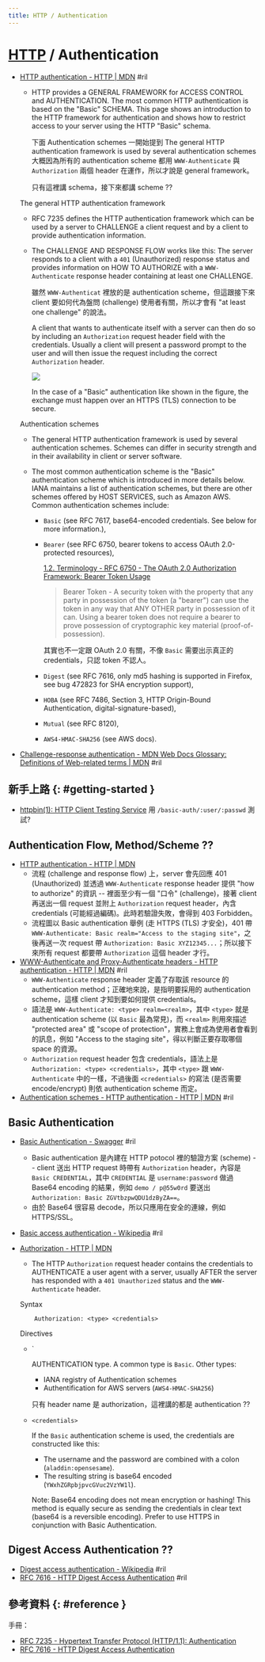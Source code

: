 ```yaml
---
title: HTTP / Authentication
---
```

# [HTTP](http.md) / Authentication

  - [HTTP authentication \- HTTP \| MDN](https://developer.mozilla.org/en-US/docs/Web/HTTP/Authentication) #ril

      - HTTP provides a GENERAL FRAMEWORK for ACCESS CONTROL and AUTHENTICATION. The most common HTTP authentication is based on the "Basic" SCHEMA. This page shows an introduction to the HTTP framework for authentication and shows how to restrict access to your server using the HTTP "Basic" schema.

        下面 Authentication schemes 一開始提到 The general HTTP authentication framework is used by several authentication schemes 大概因為所有的 authentication scheme 都用 `WWW-Authenticate` 與 `Authorization` 兩個 header 在運作，所以才說是 general framework。

        只有這裡講 schema，接下來都講 scheme ??

    The general HTTP authentication framework

      - RFC 7235 defines the HTTP authentication framework which can be used by a server to CHALLENGE a client request and by a client to provide authentication information.

      - The CHALLENGE AND RESPONSE FLOW works like this: The server responds to a client with a `401` (Unauthorized) response status and provides information on HOW TO AUTHORIZE with a `WWW-Authenticate` response header containing at least one CHALLENGE.

        雖然 `WWW-Authenticat` 裡放的是 authentication scheme，但這跟接下來 client 要如何代為盤問 (challenge) 使用者有關，所以才會有 "at least one challenge" 的說法。

        A client that wants to authenticate itself with a server can then do so by including an `Authorization` request header field with the credentials. Usually a client will present a password prompt to the user and will then issue the request including the correct `Authorization` header.

        ![](https://mdn.mozillademos.org/files/14689/HTTPAuth.png)

        In the case of a "Basic" authentication like shown in the figure, the exchange must happen over an HTTPS (TLS) connection to be secure.

    Authentication schemes

      - The general HTTP authentication framework is used by several authentication schemes. Schemes can differ in security strength and in their availability in client or server software.

      - The most common authentication scheme is the "Basic" authentication scheme which is introduced in more details below. IANA maintains a list of authentication schemes, but there are other schemes offered by HOST SERVICES, such as Amazon AWS. Common authentication schemes include:

          - `Basic` (see RFC 7617, base64-encoded credentials. See below for more information.),

          - `Bearer` (see RFC 6750, bearer tokens to access OAuth 2.0-protected resources),

            [1.2. Terminology - RFC 6750 \- The OAuth 2\.0 Authorization Framework: Bearer Token Usage](https://tools.ietf.org/html/rfc6750#section-1.2)

            > Bearer Token - A security token with the property that any party in possession of the token (a "bearer") can use the token in any way that ANY OTHER party in possession of it can. Using a bearer token does not require a bearer to prove possession of cryptographic key material (proof-of-possession).

            其實也不一定跟 OAuth 2.0 有關，不像 `Basic` 需要出示真正的 credentials，只認 token 不認人。

          - `Digest` (see RFC 7616, only md5 hashing is supported in Firefox, see bug 472823 for SHA encryption support),
          - `HOBA` (see RFC 7486, Section 3, HTTP Origin-Bound Authentication, digital-signature-based),
          - `Mutual` (see RFC 8120),
          - `AWS4-HMAC-SHA256` (see AWS docs).

  - [Challenge\-response authentication \- MDN Web Docs Glossary: Definitions of Web\-related terms \| MDN](https://developer.mozilla.org/en-US/docs/Glossary/challenge) #ril

## 新手上路 {: #getting-started }

  - [httpbin\(1\): HTTP Client Testing Service](https://httpbin.org/) 用 `/basic-auth/:user/:passwd` 測試?

## Authentication Flow, Method/Scheme ??

  - [HTTP authentication \- HTTP \| MDN](https://developer.mozilla.org/en-US/docs/Web/HTTP/Authentication)
      - 流程 (challenge and response flow) 上，server 會先回應 401 (Unauthorized) 並透過 `WWW-Authenticate` response header 提供 "how to authorize" 的資訊 -- 裡面至少有一個 "口令" (challenge)，接著 client 再送出一個 request 並附上 `Authorization` request header，內含 credentials (可能經過編碼)。此時若驗證失敗，會得到 403 Forbidden。
      - 流程圖以 Basic authentication 舉例 (走 HTTPS (TLS) 才安全)，401 帶 `WWW-Authenticate: Basic realm="Access to the staging site"`，之後再送一次 request 帶 `Authorization: Basic XYZ12345...`；所以接下來所有 request 都要帶 `Authorization` 這個 header 才行。
  - [WWW-Authenticate and Proxy-Authenticate headers - HTTP authentication \- HTTP \| MDN](https://developer.mozilla.org/en-US/docs/Web/HTTP/Authentication#WWW-Authenticate_and_Proxy-Authenticate_headers) #ril
      - `WWW-Authenticate` response header 定義了存取該 resource 的 authentication method；正確地來說，是指明要採用的 authentication scheme，這樣 client 才知到要如何提供 credentials。
      - 語法是 `WWW-Authenticate: <type> realm=<realm>`，其中 `<type>` 就是 authentication scheme (以 `Basic` 最為常見)，而 `<realm>` 則用來描述 "protected area" 或 "scope of protection"，實務上會成為使用者會看到的訊息，例如 "Access to the staging site"，得以判斷正要存取哪個 space 的資源。
      - `Authorization` request header 包含 credentials，語法上是 `Authorization: <type> <credentials>`，其中 `<type>` 跟 `WWW-Authenticate` 中的一樣，不過後面 `<credentials>` 的寫法 (是否需要 encode/encrypt) 則依 authentication scheme 而定。
  - [Authentication schemes - HTTP authentication \- HTTP \| MDN](https://developer.mozilla.org/en-US/docs/Web/HTTP/Authentication#Authentication_schemes) #ril

## Basic Authentication

  - [Basic Authentication \- Swagger](https://swagger.io/docs/specification/authentication/basic-authentication/) #ril

      - Basic authentication 是內建在 HTTP potocol 裡的驗證方案 (scheme) -- client 送出 HTTP request 時帶有 `Authorization` header，內容是 `Basic CREDENTIAL`，其中 `CREDENTIAL` 是 `username:password` 做過 Base64 encoding 的結果，例如 `demo / p@55w0rd` 要送出 `Authorization: Basic ZGVtbzpwQDU1dzByZA==`。
      - 由於 Base64 很容易 decode，所以只應用在安全的連線，例如 HTTPS/SSL。

  - [Basic access authentication \- Wikipedia](https://en.wikipedia.org/wiki/Basic_access_authentication) #ril

  - [Authorization \- HTTP \| MDN](https://developer.mozilla.org/en-US/docs/Web/HTTP/Headers/Authorization)

      - The HTTP `Authorization` request header contains the credentials to AUTHENTICATE a user agent with a server, usually AFTER the server has responded with a `401 Unauthorized` status and the `WWW-Authenticate` header.

    Syntax

            Authorization: <type> <credentials>

    Directives

      - `<type>

        AUTHENTICATION type. A common type is `Basic`. Other types:

          - IANA registry of Authentication schemes
          - Authentification for AWS servers (`AWS4-HMAC-SHA256`)

        只有 header name 是 authorization，這裡講的都是 authentication ??

      - `<credentials>`

        If the `Basic` authentication scheme is used, the credentials are constructed like this:

          - The username and the password are combined with a colon (`aladdin:opensesame`).
          - The resulting string is base64 encoded (`YWxhZGRpbjpvcGVuc2VzYW1l`).

        Note: Base64 encoding does not mean encryption or hashing! This method is equally secure as sending the credentials in clear text (base64 is a reversible encoding). Prefer to use HTTPS in conjunction with Basic Authentication.

## Digest Access Authentication ??

  - [Digest access authentication \- Wikipedia](https://en.wikipedia.org/wiki/Digest_access_authentication) #ril
  - [RFC 7616 \- HTTP Digest Access Authentication](https://tools.ietf.org/html/rfc7616) #ril

## 參考資料 {: #reference }

手冊：

  - [RFC 7235 - Hypertext Transfer Protocol (HTTP/1.1): Authentication](https://tools.ietf.org/html/rfc7235)
  - [RFC 7616 - HTTP Digest Access Authentication](https://tools.ietf.org/html/rfc7616)

